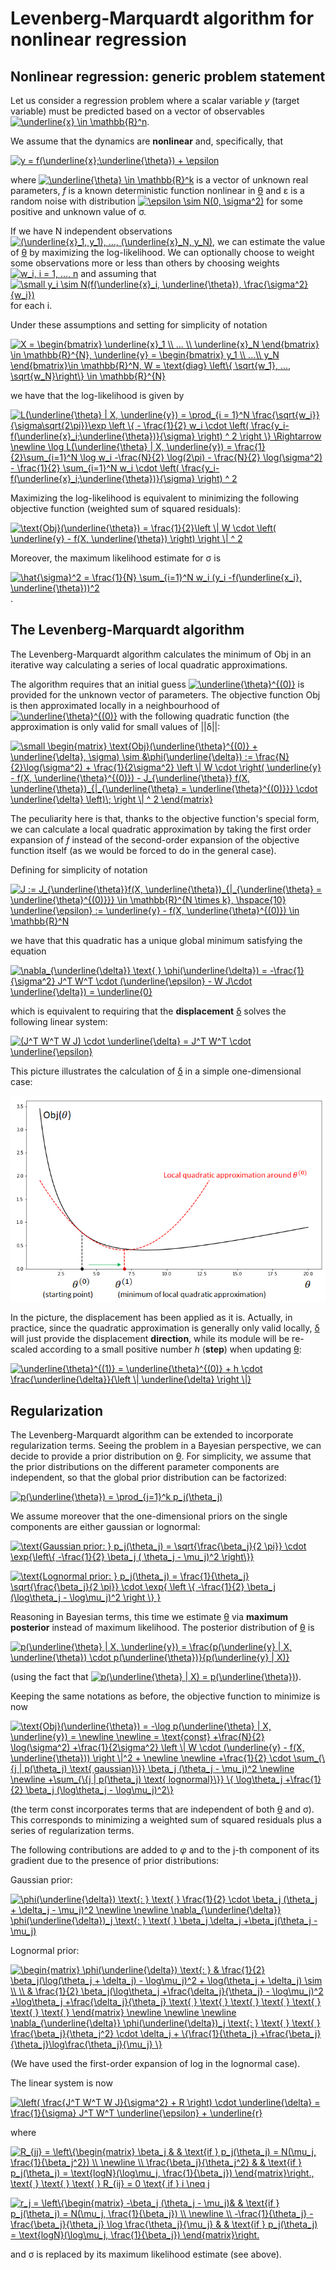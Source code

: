 # Levenberg-Marquardt algorithm for nonlinear regression

## Nonlinear regression: generic problem statement
Let us consider a regression problem where a scalar variable _y_ (target variable) must be predicted based on a vector of observables <a href="https://www.codecogs.com/eqnedit.php?latex=\underline{x}&space;\in&space;\mathbb{R}^n" target="_blank"><img src="https://latex.codecogs.com/gif.latex?\underline{x}&space;\in&space;\mathbb{R}^n" title="\underline{x} \in \mathbb{R}^n"/></a>.

We assume that the dynamics are **nonlinear** and, specifically, that

<a href="https://www.codecogs.com/eqnedit.php?latex=y&space;=&space;f(\underline{x};\underline{\theta})&space;&plus;&space;\epsilon" target="_blank"><img src="https://latex.codecogs.com/gif.latex?y&space;=&space;f(\underline{x};\underline{\theta})&space;&plus;&space;\epsilon" title="y = f(\underline{x};\underline{\theta}) + \epsilon" /></a>

where <a href="https://www.codecogs.com/eqnedit.php?latex=\underline{\theta}&space;\in&space;\mathbb{R}^k" target="_blank"><img src="https://latex.codecogs.com/gif.latex?\underline{\theta}&space;\in&space;\mathbb{R}^k" title="\underline{\theta} \in \mathbb{R}^k" /></a>  is a vector of unknown real parameters, _f_ is a known deterministic function nonlinear in <ins>&theta;</ins> and &epsilon; is a random noise with distribution <a href="https://www.codecogs.com/eqnedit.php?latex=\epsilon&space;\sim&space;N(0,&space;\sigma^2)" target="_blank"><img src="https://latex.codecogs.com/gif.latex?\epsilon&space;\sim&space;N(0,&space;\sigma^2)" title="\epsilon \sim N(0, \sigma^2)" /></a> for some positive and unknown value of &sigma;.

If we have N independent observations <a href="https://www.codecogs.com/eqnedit.php?latex=(\underline{x}_1,&space;y_1),&space;...,&space;(\underline{x}_N,&space;y_N)" target="_blank"><img src="https://latex.codecogs.com/gif.latex?(\underline{x}_1,&space;y_1),&space;...,&space;(\underline{x}_N,&space;y_N)" title="(\underline{x}_1, y_1), ..., (\underline{x}_N, y_N)" /></a>, we can estimate the value of <ins>&theta;</ins> by maximizing the log-likelihood. We can optionally choose to weight some observations more or less than others by choosing weights <a href="https://www.codecogs.com/eqnedit.php?latex=\dpi{100}&space;w_i,&space;i&space;=&space;1,&space;...,&space;n" target="_blank"><img src="https://latex.codecogs.com/svg.latex?\dpi{100}&space;w_i,&space;i&space;=&space;1,&space;...,&space;n" title="w_i, i = 1, ..., n" /></a> and assuming that <a href="https://www.codecogs.com/eqnedit.php?latex=\dpi{100}&space;\small&space;y_i&space;\sim&space;N(f(\underline{x}_i,&space;\underline{\theta}),&space;\frac{\sigma^2}{w_i})" target="_blank"><img src="https://latex.codecogs.com/svg.latex?\dpi{100}&space;\small&space;y_i&space;\sim&space;N(f(\underline{x}_i,&space;\underline{\theta}),&space;\frac{\sigma^2}{w_i})" title="\small y_i \sim N(f(\underline{x}_i, \underline{\theta}), \frac{\sigma^2}{w_i})" /></a> for each i.  

Under these assumptions and setting for simplicity of notation

<a href="https://www.codecogs.com/eqnedit.php?latex=X&space;=&space;\begin{bmatrix}&space;\underline{x}_1&space;\\&space;...&space;\\&space;\underline{x}_N&space;\end{bmatrix}&space;\in&space;\mathbb{R}^{N},&space;\underline{y}&space;=&space;\begin{bmatrix}&space;y_1&space;\\&space;...\\&space;y_N&space;\end{bmatrix}\in&space;\mathbb{R}^N,&space;W&space;=&space;\text{diag}&space;\left\{&space;\sqrt{w_1},&space;...,&space;\sqrt{w_N}\right\}&space;\in&space;\mathbb{R}^{N}" target="_blank"><img src="https://latex.codecogs.com/gif.latex?X&space;=&space;\begin{bmatrix}&space;\underline{x}_1&space;\\&space;...&space;\\&space;\underline{x}_N&space;\end{bmatrix}&space;\in&space;\mathbb{R}^{N},&space;\underline{y}&space;=&space;\begin{bmatrix}&space;y_1&space;\\&space;...\\&space;y_N&space;\end{bmatrix}\in&space;\mathbb{R}^N,&space;W&space;=&space;\text{diag}&space;\left\{&space;\sqrt{w_1},&space;...,&space;\sqrt{w_N}\right\}&space;\in&space;\mathbb{R}^{N}" title="X = \begin{bmatrix} \underline{x}_1 \\ ... \\ \underline{x}_N \end{bmatrix} \in \mathbb{R}^{N}, \underline{y} = \begin{bmatrix} y_1 \\ ...\\ y_N \end{bmatrix}\in \mathbb{R}^N, W = \text{diag} \left\{ \sqrt{w_1}, ..., \sqrt{w_N}\right\} \in \mathbb{R}^{N}" /></a>

we have that the log-likelihood is given by

<a href="https://www.codecogs.com/eqnedit.php?latex=L(\underline{\theta}&space;|&space;X,&space;\underline{y})&space;=&space;\prod_{i&space;=&space;1}^N&space;\frac{\sqrt{w_i}}{\sigma\sqrt{2\pi}}\exp&space;\left&space;\{&space;-&space;\frac{1}{2}&space;w_i&space;\cdot&space;\left(&space;\frac{y_i-f(\underline{x}_i;\underline{\theta})}{\sigma}&space;\right)&space;^&space;2&space;\right&space;\}&space;\Rightarrow&space;\newline&space;\log&space;L(\underline{\theta}&space;|&space;X,&space;\underline{y})&space;=&space;\frac{1}{2}\sum_{i=1}^N&space;\log&space;w_i&space;-\frac{N}{2}&space;\log(2\pi)&space;-&space;\frac{N}{2}&space;\log(\sigma^2)&space;-&space;\frac{1}{2}&space;\sum_{i=1}^N&space;w_i&space;\cdot&space;\left(&space;\frac{y_i-f(\underline{x}_i;\underline{\theta})}{\sigma}&space;\right)&space;^&space;2" target="_blank"><img src="https://latex.codecogs.com/svg.latex?L(\underline{\theta}&space;|&space;X,&space;\underline{y})&space;=&space;\prod_{i&space;=&space;1}^N&space;\frac{\sqrt{w_i}}{\sigma\sqrt{2\pi}}\exp&space;\left&space;\{&space;-&space;\frac{1}{2}&space;w_i&space;\cdot&space;\left(&space;\frac{y_i-f(\underline{x}_i;\underline{\theta})}{\sigma}&space;\right)&space;^&space;2&space;\right&space;\}&space;\Rightarrow&space;\newline&space;\log&space;L(\underline{\theta}&space;|&space;X,&space;\underline{y})&space;=&space;\frac{1}{2}\sum_{i=1}^N&space;\log&space;w_i&space;-\frac{N}{2}&space;\log(2\pi)&space;-&space;\frac{N}{2}&space;\log(\sigma^2)&space;-&space;\frac{1}{2}&space;\sum_{i=1}^N&space;w_i&space;\cdot&space;\left(&space;\frac{y_i-f(\underline{x}_i;\underline{\theta})}{\sigma}&space;\right)&space;^&space;2" title="L(\underline{\theta} | X, \underline{y}) = \prod_{i = 1}^N \frac{\sqrt{w_i}}{\sigma\sqrt{2\pi}}\exp \left \{ - \frac{1}{2} w_i \cdot \left( \frac{y_i-f(\underline{x}_i;\underline{\theta})}{\sigma} \right) ^ 2 \right \} \Rightarrow \newline \log L(\underline{\theta} | X, \underline{y}) = \frac{1}{2}\sum_{i=1}^N \log w_i -\frac{N}{2} \log(2\pi) - \frac{N}{2} \log(\sigma^2) - \frac{1}{2} \sum_{i=1}^N w_i \cdot \left( \frac{y_i-f(\underline{x}_i;\underline{\theta})}{\sigma} \right) ^ 2" /></a>

Maximizing the log-likelihood is equivalent to minimizing the following objective function (weighted sum of squared residuals):

<a href="https://www.codecogs.com/eqnedit.php?latex=\text{Obj}(\underline{\theta})&space;=&space;\frac{1}{2}\left&space;\|&space;W&space;\cdot&space;\left(&space;\underline{y}&space;-&space;f(X,&space;\underline{\theta})&space;\right)&space;\right&space;\|&space;^&space;2" target="_blank"><img src="https://latex.codecogs.com/svg.latex?\text{Obj}(\underline{\theta})&space;=&space;\frac{1}{2}\left&space;\|&space;W&space;\cdot&space;\left(&space;\underline{y}&space;-&space;f(X,&space;\underline{\theta})&space;\right)&space;\right&space;\|&space;^&space;2" title="\text{Obj}(\underline{\theta}) = \frac{1}{2}\left \| W \cdot \left( \underline{y} - f(X, \underline{\theta}) \right) \right \| ^ 2" /></a>

Moreover, the maximum likelihood estimate for &sigma; is

<a href="https://www.codecogs.com/eqnedit.php?latex=\hat{\sigma}^2&space;=&space;\frac{1}{N}&space;\sum_{i=1}^N&space;w_i&space;(y_i&space;-f(\underline{x_i},&space;\underline{\theta}))^2" target="_blank"><img src="https://latex.codecogs.com/svg.latex?\hat{\sigma}^2&space;=&space;\frac{1}{N}&space;\sum_{i=1}^N&space;w_i&space;(y_i&space;-f(\underline{x_i},&space;\underline{\theta}))^2" title="\hat{\sigma}^2 = \frac{1}{N} \sum_{i=1}^N w_i (y_i -f(\underline{x_i}, \underline{\theta}))^2" /></a>.

## The Levenberg-Marquardt algorithm

The Levenberg-Marquardt algorithm calculates the minimum of Obj in an iterative way calculating a series of local quadratic approximations.

The algorithm requires that an initial guess <a href="https://www.codecogs.com/eqnedit.php?latex=\underline{\theta}^{(0)}" target="_blank"><img src="https://latex.codecogs.com/svg.latex?\underline{\theta}^{(0)}" title="\underline{\theta}^{(0)}" /></a> is provided for the unknown vector of parameters. The objective function Obj is then approximated locally in a neighbourhood of <a href="https://www.codecogs.com/eqnedit.php?latex=\underline{\theta}^{(0)}" target="_blank"><img src="https://latex.codecogs.com/svg.latex?\underline{\theta}^{(0)}" title="\underline{\theta}^{(0)}" /></a> with the following quadratic function (the approximation is only valid for small values of ||&delta;||:

<a href="https://www.codecogs.com/eqnedit.php?latex=\small&space;\begin{matrix}&space;\text{Obj}(\underline{\theta}^{(0)}&space;&plus;&space;\underline{\delta},&space;\sigma)&space;\sim&space;&\phi(\underline{\delta})&space;:=&space;\frac{N}{2}\log(\sigma^2)&space;&plus;&space;\frac{1}{2\sigma^2}&space;\left&space;\|&space;W&space;\cdot&space;\right(&space;\underline{y}&space;-&space;f(X,&space;\underline{\theta}^{(0)})&space;-&space;J_{\underline{\theta}}&space;f(X,&space;\underline{\theta})_{|_{\underline{\theta}&space;=&space;\underline{\theta}^{(0)}}}&space;\cdot&space;\underline{\delta}&space;\left)\;&space;\right&space;\|&space;^&space;2&space;\end{matrix}" target="_blank"><img src="https://latex.codecogs.com/svg.latex?\small&space;\begin{matrix}&space;\text{Obj}(\underline{\theta}^{(0)}&space;&plus;&space;\underline{\delta},&space;\sigma)&space;\sim&space;&\phi(\underline{\delta})&space;:=&space;\frac{N}{2}\log(\sigma^2)&space;&plus;&space;\frac{1}{2\sigma^2}&space;\left&space;\|&space;W&space;\cdot&space;\right(&space;\underline{y}&space;-&space;f(X,&space;\underline{\theta}^{(0)})&space;-&space;J_{\underline{\theta}}&space;f(X,&space;\underline{\theta})_{|_{\underline{\theta}&space;=&space;\underline{\theta}^{(0)}}}&space;\cdot&space;\underline{\delta}&space;\left)\;&space;\right&space;\|&space;^&space;2&space;\end{matrix}" title="\small \begin{matrix} \text{Obj}(\underline{\theta}^{(0)} + \underline{\delta}, \sigma) \sim &\phi(\underline{\delta}) := \frac{N}{2}\log(\sigma^2) + \frac{1}{2\sigma^2} \left \| W \cdot \right( \underline{y} - f(X, \underline{\theta}^{(0)}) - J_{\underline{\theta}} f(X, \underline{\theta})_{|_{\underline{\theta} = \underline{\theta}^{(0)}}} \cdot \underline{\delta} \left)\; \right \| ^ 2 \end{matrix}" /></a>

The peculiarity here is that, thanks to the objective function's special form, we can calculate a local quadratic approximation by taking the first order expansion of _f_ instead of the second-order expansion of the objective function itself (as we would be forced to do in the general case).

Defining for simplicity of notation

<a href="https://www.codecogs.com/eqnedit.php?latex=J&space;:=&space;J_{\underline{\theta}}f(X,&space;\underline{\theta})_{|_{\underline{\theta}&space;=&space;\underline{\theta}^{(0)}}}&space;\in&space;\mathbb{R}^{N&space;\times&space;k},&space;\hspace{10}&space;\underline{\epsilon}&space;:=&space;\underline{y}&space;-&space;f(X,&space;\underline{\theta}^{(0)})&space;\in&space;\mathbb{R}^N" target="_blank"><img src="https://latex.codecogs.com/svg.latex?J&space;:=&space;J_{\underline{\theta}}f(X,&space;\underline{\theta})_{|_{\underline{\theta}&space;=&space;\underline{\theta}^{(0)}}}&space;\in&space;\mathbb{R}^{N&space;\times&space;k},&space;\hspace{10}&space;\underline{\epsilon}&space;:=&space;\underline{y}&space;-&space;f(X,&space;\underline{\theta}^{(0)})&space;\in&space;\mathbb{R}^N" title="J := J_{\underline{\theta}}f(X, \underline{\theta})_{|_{\underline{\theta} = \underline{\theta}^{(0)}}} \in \mathbb{R}^{N \times k}, \hspace{10} \underline{\epsilon} := \underline{y} - f(X, \underline{\theta}^{(0)}) \in \mathbb{R}^N" /></a>

we have that this quadratic has a unique global minimum satisfying the equation

<a href="https://www.codecogs.com/eqnedit.php?latex=\nabla_{\underline{\delta}}&space;\text{&space;}&space;\phi(\underline{\delta})&space;=&space;-\frac{1}{\sigma^2}&space;J^T&space;W^T&space;\cdot&space;(\underline{\epsilon}&space;-&space;W&space;J\cdot&space;\underline{\delta})&space;=&space;\underline{0}" target="_blank"><img src="https://latex.codecogs.com/svg.latex?\nabla_{\underline{\delta}}&space;\text{&space;}&space;\phi(\underline{\delta})&space;=&space;-\frac{1}{\sigma^2}&space;J^T&space;W^T&space;\cdot&space;(\underline{\epsilon}&space;-&space;W&space;J\cdot&space;\underline{\delta})&space;=&space;\underline{0}" title="\nabla_{\underline{\delta}} \text{ } \phi(\underline{\delta}) = -\frac{1}{\sigma^2} J^T W^T \cdot (\underline{\epsilon} - W J\cdot \underline{\delta}) = \underline{0}" /></a>

which is equivalent to requiring that the **displacement** <ins>&delta;</ins> solves the following linear system:

<a href="https://www.codecogs.com/eqnedit.php?latex=(J^T&space;W^T&space;W&space;J)&space;\cdot&space;\underline{\delta}&space;=&space;J^T&space;W^T&space;\cdot&space;\underline{\epsilon}" target="_blank"><img src="https://latex.codecogs.com/svg.latex?(J^T&space;W^T&space;W&space;J)&space;\cdot&space;\underline{\delta}&space;=&space;J^T&space;W^T&space;\cdot&space;\underline{\epsilon}" title="(J^T W^T W J) \cdot \underline{\delta} = J^T W^T \cdot \underline{\epsilon}" /></a>

This picture illustrates the calculation of <ins>&delta;</ins> in a simple one-dimensional case:

![alt-text](https://github.com/flowel1/nonlinear-regression/blob/master/pictures/quadratic-approx.png)

In the picture, the displacement has been applied as it is. Actually, in practice, since the quadratic approximation is generally only valid locally, <ins>&delta;</ins> will just provide the displacement **direction**, while its module will be re-scaled according to a small positive number _h_ (**step**) when updating <ins>&theta;</ins>:

<a href="https://www.codecogs.com/eqnedit.php?latex=\underline{\theta}^{(1)}&space;=&space;\underline{\theta}^{(0)}&space;&plus;&space;h&space;\cdot&space;\frac{\underline{\delta}}{\left&space;\|&space;\underline{\delta}&space;\right&space;\|}" target="_blank"><img src="https://latex.codecogs.com/svg.latex?\underline{\theta}^{(1)}&space;=&space;\underline{\theta}^{(0)}&space;&plus;&space;h&space;\cdot&space;\frac{\underline{\delta}}{\left&space;\|&space;\underline{\delta}&space;\right&space;\|}" title="\underline{\theta}^{(1)} = \underline{\theta}^{(0)} + h \cdot \frac{\underline{\delta}}{\left \| \underline{\delta} \right \|}" /></a>


## Regularization

The Levenberg-Marquardt algorithm can be extended to incorporate regularization terms. Seeing the problem in a Bayesian perspective, we can decide to provide a prior distribution on <ins>&theta;</ins>. For simplicity, we assume that the prior distributions on the different parameter components are independent, so that the global prior distribution can be factorized:

<a href="https://www.codecogs.com/eqnedit.php?latex=p(\underline{\theta})&space;=&space;\prod_{j=1}^k&space;p_j(\theta_j)" target="_blank"><img src="https://latex.codecogs.com/svg.latex?p(\underline{\theta})&space;=&space;\prod_{j=1}^k&space;p_j(\theta_j)" title="p(\underline{\theta}) = \prod_{j=1}^k p_j(\theta_j)" /></a>

We assume moreover that the one-dimensional priors on the single components are either gaussian or lognormal:

<a href="https://www.codecogs.com/eqnedit.php?latex=\text{Gaussian&space;prior:&space;}&space;p_j(\theta_j)&space;=&space;\sqrt{\frac{\beta_j}{2&space;\pi}}&space;\cdot&space;\exp{\left\{&space;-\frac{1}{2}&space;\beta_j&space;(&space;\theta_j&space;-&space;\mu_j)^2&space;\right\}}" target="_blank"><img src="https://latex.codecogs.com/svg.latex?\text{Gaussian&space;prior:&space;}&space;p_j(\theta_j)&space;=&space;\sqrt{\frac{\beta_j}{2&space;\pi}}&space;\cdot&space;\exp{\left\{&space;-\frac{1}{2}&space;\beta_j&space;(&space;\theta_j&space;-&space;\mu_j)^2&space;\right\}}" title="\text{Gaussian prior: } p_j(\theta_j) = \sqrt{\frac{\beta_j}{2 \pi}} \cdot \exp{\left\{ -\frac{1}{2} \beta_j ( \theta_j - \mu_j)^2 \right\}}" /></a>

<a href="https://www.codecogs.com/eqnedit.php?latex=\text{Lognormal&space;prior:&space;}&space;p_j(\theta_j)&space;=&space;\frac{1}{\theta_j}&space;\sqrt{\frac{\beta_j}{2&space;\pi}}&space;\cdot&space;\exp{&space;\left&space;\{&space;-\frac{1}{2}&space;\beta_j&space;(\log\theta_j&space;-&space;\log\mu_j)^2&space;\right&space;\}&space;}" target="_blank"><img src="https://latex.codecogs.com/svg.latex?\text{Lognormal&space;prior:&space;}&space;p_j(\theta_j)&space;=&space;\frac{1}{\theta_j}&space;\sqrt{\frac{\beta_j}{2&space;\pi}}&space;\cdot&space;\exp{&space;\left&space;\{&space;-\frac{1}{2}&space;\beta_j&space;(\log\theta_j&space;-&space;\log\mu_j)^2&space;\right&space;\}&space;}" title="\text{Lognormal prior: } p_j(\theta_j) = \frac{1}{\theta_j} \sqrt{\frac{\beta_j}{2 \pi}} \cdot \exp{ \left \{ -\frac{1}{2} \beta_j (\log\theta_j - \log\mu_j)^2 \right \} }" /></a>

Reasoning in Bayesian terms, this time we estimate <ins>&theta;</ins> via **maximum posterior** instead of maximum likelihood. The posterior distribution of <ins>&theta;</ins> is

<a href="https://www.codecogs.com/eqnedit.php?latex=p(\underline{\theta}&space;|&space;X,&space;\underline{y})&space;=&space;\frac{p(\underline{y}&space;|&space;X,&space;\underline{\theta})&space;\cdot&space;p(\underline{\theta})}{p(\underline{y}&space;|&space;X)}" target="_blank"><img src="https://latex.codecogs.com/svg.latex?p(\underline{\theta}&space;|&space;X,&space;\underline{y})&space;=&space;\frac{p(\underline{y}&space;|&space;X,&space;\underline{\theta})&space;\cdot&space;p(\underline{\theta})}{p(\underline{y}&space;|&space;X)}" title="p(\underline{\theta} | X, \underline{y}) = \frac{p(\underline{y} | X, \underline{\theta}) \cdot p(\underline{\theta})}{p(\underline{y} | X)}" /></a>

(using the fact that <a href="https://www.codecogs.com/eqnedit.php?latex=p(\underline{\theta}&space;|&space;X)&space;=&space;p(\underline{\theta})" target="_blank"><img src="https://latex.codecogs.com/svg.latex?p(\underline{\theta}&space;|&space;X)&space;=&space;p(\underline{\theta})" title="p(\underline{\theta} | X) = p(\underline{\theta})" /></a>).

Keeping the same notations as before, the objective function to minimize is now

<a href="https://www.codecogs.com/eqnedit.php?latex=\text{Obj}(\underline{\theta})&space;=&space;-\log&space;p(\underline{\theta}&space;|&space;X,&space;\underline{y})&space;=&space;\newline&space;\newline&space;=&space;\text{const}&space;&plus;\frac{N}{2}&space;\log(\sigma^2)&space;&plus;\frac{1}{2\sigma^2}&space;\left&space;\|&space;W&space;\cdot&space;(\underline{y}&space;-&space;f(X,&space;\underline{\theta}))&space;\right&space;\|^2&space;&plus;&space;\newline&space;\newline&space;&plus;\frac{1}{2}&space;\cdot&space;\sum_{\{j&space;|&space;p(\theta_j)&space;\text{&space;gaussian}\}}&space;\beta_j&space;(\theta_j&space;-&space;\mu_j)^2&space;\newline&space;\newline&space;&plus;\sum_{\{j&space;|&space;p(\theta_j)&space;\text{&space;lognormal}\}}&space;\{&space;\log\theta_j&space;&plus;\frac{1}{2}&space;\beta_j&space;(\log\theta_j&space;-&space;\log\mu_j)^2\}" target="_blank"><img src="https://latex.codecogs.com/svg.latex?\text{Obj}(\underline{\theta})&space;=&space;-\log&space;p(\underline{\theta}&space;|&space;X,&space;\underline{y})&space;=&space;\newline&space;\newline&space;=&space;\text{const}&space;&plus;\frac{N}{2}&space;\log(\sigma^2)&space;&plus;\frac{1}{2\sigma^2}&space;\left&space;\|&space;W&space;\cdot&space;(\underline{y}&space;-&space;f(X,&space;\underline{\theta}))&space;\right&space;\|^2&space;&plus;&space;\newline&space;\newline&space;&plus;\frac{1}{2}&space;\cdot&space;\sum_{\{j&space;|&space;p(\theta_j)&space;\text{&space;gaussian}\}}&space;\beta_j&space;(\theta_j&space;-&space;\mu_j)^2&space;\newline&space;\newline&space;&plus;\sum_{\{j&space;|&space;p(\theta_j)&space;\text{&space;lognormal}\}}&space;\{&space;\log\theta_j&space;&plus;\frac{1}{2}&space;\beta_j&space;(\log\theta_j&space;-&space;\log\mu_j)^2\}" title="\text{Obj}(\underline{\theta}) = -\log p(\underline{\theta} | X, \underline{y}) = \newline \newline = \text{const} +\frac{N}{2} \log(\sigma^2) +\frac{1}{2\sigma^2} \left \| W \cdot (\underline{y} - f(X, \underline{\theta})) \right \|^2 + \newline \newline +\frac{1}{2} \cdot \sum_{\{j | p(\theta_j) \text{ gaussian}\}} \beta_j (\theta_j - \mu_j)^2 \newline \newline +\sum_{\{j | p(\theta_j) \text{ lognormal}\}} \{ \log\theta_j +\frac{1}{2} \beta_j (\log\theta_j - \log\mu_j)^2\}" /></a>

(the term const incorporates terms that are independent of both <ins>&theta;</ins> and &sigma;). This corresponds to minimizing a weighted sum of squared residuals plus a series of regularization terms.

The following contributions are added to _&phi;_ and to the j-th component of its gradient due to the presence of prior distributions:

Gaussian prior:

<a href="https://www.codecogs.com/eqnedit.php?latex=\phi(\underline{\delta})&space;\text{:&space;}&space;\text{&space;}&space;\frac{1}{2}&space;\cdot&space;\beta_j&space;(\theta_j&space;&plus;&space;\delta_j&space;-&space;\mu_j)^2&space;\newline&space;\newline&space;\nabla_{\underline{\delta}}&space;\phi(\underline{\delta})_j&space;\text{:&space;}&space;\text{&space;}&space;\beta_j&space;\delta_j&space;&plus;\beta_j(\theta_j&space;-&space;\mu_j)" target="_blank"><img src="https://latex.codecogs.com/svg.latex?\phi(\underline{\delta})&space;\text{:&space;}&space;\text{&space;}&space;\frac{1}{2}&space;\cdot&space;\beta_j&space;(\theta_j&space;&plus;&space;\delta_j&space;-&space;\mu_j)^2&space;\newline&space;\newline&space;\nabla_{\underline{\delta}}&space;\phi(\underline{\delta})_j&space;\text{:&space;}&space;\text{&space;}&space;\beta_j&space;\delta_j&space;&plus;\beta_j(\theta_j&space;-&space;\mu_j)" title="\phi(\underline{\delta}) \text{: } \text{ } \frac{1}{2} \cdot \beta_j (\theta_j + \delta_j - \mu_j)^2 \newline \newline \nabla_{\underline{\delta}} \phi(\underline{\delta})_j \text{: } \text{ } \beta_j \delta_j +\beta_j(\theta_j - \mu_j)" /></a>

Lognormal prior:

<a href="https://www.codecogs.com/eqnedit.php?latex=\dpi{100}&space;\begin{matrix}&space;\phi(\underline{\delta})&space;\text{:&space;}&space;&&space;\frac{1}{2}&space;\beta_j(\log(\theta_j&space;&plus;&space;\delta_j)&space;-&space;\log\mu_j)^2&space;&plus;&space;\log(\theta_j&space;&plus;&space;\delta_j)&space;\sim&space;\\&space;\\&space;&&space;\frac{1}{2}&space;\beta_j(\log\theta_j&space;&plus;\frac{\delta_j}{\theta_j}&space;-&space;\log\mu_j)^2&space;&plus;\log\theta_j&space;&plus;\frac{\delta_j}{\theta_j}&space;\text{&space;}&space;\text{&space;}&space;\text{&space;}&space;\text{&space;}&space;\text{&space;}&space;\text{&space;}&space;\text{&space;}&space;\end{matrix}&space;\newline&space;\newline&space;\newline&space;\nabla_{\underline{\delta}}&space;\phi(\underline{\delta})_j&space;\text{:&space;}&space;\text{&space;}&space;\text{&space;}&space;\frac{\beta_j}{\theta_j^2}&space;\cdot&space;\delta_j&space;&plus;&space;\{\frac{1}{\theta_j}&space;&plus;\frac{\beta_j}{\theta_j}\log\frac{\theta_j}{\mu_j}&space;\}" target="_blank"><img src="https://latex.codecogs.com/svg.latex?\dpi{100}&space;\begin{matrix}&space;\phi(\underline{\delta})&space;\text{:&space;}&space;&&space;\frac{1}{2}&space;\beta_j(\log(\theta_j&space;&plus;&space;\delta_j)&space;-&space;\log\mu_j)^2&space;&plus;&space;\log(\theta_j&space;&plus;&space;\delta_j)&space;\sim&space;\\&space;\\&space;&&space;\frac{1}{2}&space;\beta_j(\log\theta_j&space;&plus;\frac{\delta_j}{\theta_j}&space;-&space;\log\mu_j)^2&space;&plus;\log\theta_j&space;&plus;\frac{\delta_j}{\theta_j}&space;\text{&space;}&space;\text{&space;}&space;\text{&space;}&space;\text{&space;}&space;\text{&space;}&space;\text{&space;}&space;\text{&space;}&space;\end{matrix}&space;\newline&space;\newline&space;\newline&space;\nabla_{\underline{\delta}}&space;\phi(\underline{\delta})_j&space;\text{:&space;}&space;\text{&space;}&space;\text{&space;}&space;\frac{\beta_j}{\theta_j^2}&space;\cdot&space;\delta_j&space;&plus;&space;\{\frac{1}{\theta_j}&space;&plus;\frac{\beta_j}{\theta_j}\log\frac{\theta_j}{\mu_j}&space;\}" title="\begin{matrix} \phi(\underline{\delta}) \text{: } & \frac{1}{2} \beta_j(\log(\theta_j + \delta_j) - \log\mu_j)^2 + \log(\theta_j + \delta_j) \sim \\ \\ & \frac{1}{2} \beta_j(\log\theta_j +\frac{\delta_j}{\theta_j} - \log\mu_j)^2 +\log\theta_j +\frac{\delta_j}{\theta_j} \text{ } \text{ } \text{ } \text{ } \text{ } \text{ } \text{ } \end{matrix} \newline \newline \newline \nabla_{\underline{\delta}} \phi(\underline{\delta})_j \text{: } \text{ } \text{ } \frac{\beta_j}{\theta_j^2} \cdot \delta_j + \{\frac{1}{\theta_j} +\frac{\beta_j}{\theta_j}\log\frac{\theta_j}{\mu_j} \}" /></a>

(We have used the first-order expansion of log in the lognormal case).

The linear system is now

<a href="https://www.codecogs.com/eqnedit.php?latex=\left(&space;\frac{J^T&space;W^T&space;W&space;J}{\sigma^2}&space;&plus;&space;R&space;\right)&space;\cdot&space;\underline{\delta}&space;=&space;\frac{1}{\sigma}&space;J^T&space;W^T&space;\underline{\epsilon}&space;&plus;&space;\underline{r}" target="_blank"><img src="https://latex.codecogs.com/svg.latex?\left(&space;\frac{J^T&space;W^T&space;W&space;J}{\sigma^2}&space;&plus;&space;R&space;\right)&space;\cdot&space;\underline{\delta}&space;=&space;\frac{1}{\sigma}&space;J^T&space;W^T&space;\underline{\epsilon}&space;&plus;&space;\underline{r}" title="\left( \frac{J^T W^T W J}{\sigma^2} + R \right) \cdot \underline{\delta} = \frac{1}{\sigma} J^T W^T \underline{\epsilon} + \underline{r}" /></a>

where

<a href="https://www.codecogs.com/eqnedit.php?latex=R_{jj}&space;=&space;\left\{\begin{matrix}&space;\beta_j&space;&&space;&&space;\text{if&space;}&space;p_j(\theta_j)&space;=&space;N(\mu_j,&space;\frac{1}{\beta_j^2})&space;\\&space;\newline&space;\\&space;\frac{\beta_j}{\theta_j^2}&space;&&space;&&space;\text{if&space;}&space;p_j(\theta_j)&space;=&space;\text{logN}(\log\mu_j,&space;\frac{1}{\beta_j})&space;\end{matrix}\right.,&space;\text{&space;}&space;\text{&space;}&space;\text{&space;}&space;R_{ij}&space;=&space;0&space;\text{&space;if&space;}&space;i&space;\neq&space;j" target="_blank"><img src="https://latex.codecogs.com/svg.latex?R_{jj}&space;=&space;\left\{\begin{matrix}&space;\beta_j&space;&&space;&&space;\text{if&space;}&space;p_j(\theta_j)&space;=&space;N(\mu_j,&space;\frac{1}{\beta_j^2})&space;\\&space;\newline&space;\\&space;\frac{\beta_j}{\theta_j^2}&space;&&space;&&space;\text{if&space;}&space;p_j(\theta_j)&space;=&space;\text{logN}(\log\mu_j,&space;\frac{1}{\beta_j})&space;\end{matrix}\right.,&space;\text{&space;}&space;\text{&space;}&space;\text{&space;}&space;R_{ij}&space;=&space;0&space;\text{&space;if&space;}&space;i&space;\neq&space;j" title="R_{jj} = \left\{\begin{matrix} \beta_j & & \text{if } p_j(\theta_j) = N(\mu_j, \frac{1}{\beta_j^2}) \\ \newline \\ \frac{\beta_j}{\theta_j^2} & & \text{if } p_j(\theta_j) = \text{logN}(\log\mu_j, \frac{1}{\beta_j}) \end{matrix}\right., \text{ } \text{ } \text{ } R_{ij} = 0 \text{ if } i \neq j" /></a>

<a href="https://www.codecogs.com/eqnedit.php?latex=r_j&space;=&space;\left\{\begin{matrix}&space;-\beta_j&space;(\theta_j&space;-&space;\mu_j)&&space;&&space;\text{if&space;}&space;p_j(\theta_j)&space;=&space;N(\mu_j,&space;\frac{1}{\beta_j})&space;\\&space;\newline&space;\\&space;-\frac{1}{\theta_j}&space;-&space;\frac{\beta_j}{\theta_j}&space;\log&space;\frac{\theta_j}{\mu_j}&space;&&space;&&space;\text{if&space;}&space;p_j(\theta_j)&space;=&space;\text{logN}(\log\mu_j,&space;\frac{1}{\beta_j})&space;\end{matrix}\right." target="_blank"><img src="https://latex.codecogs.com/svg.latex?r_j&space;=&space;\left\{\begin{matrix}&space;-\beta_j&space;(\theta_j&space;-&space;\mu_j)&&space;&&space;\text{if&space;}&space;p_j(\theta_j)&space;=&space;N(\mu_j,&space;\frac{1}{\beta_j})&space;\\&space;\newline&space;\\&space;-\frac{1}{\theta_j}&space;-&space;\frac{\beta_j}{\theta_j}&space;\log&space;\frac{\theta_j}{\mu_j}&space;&&space;&&space;\text{if&space;}&space;p_j(\theta_j)&space;=&space;\text{logN}(\log\mu_j,&space;\frac{1}{\beta_j})&space;\end{matrix}\right." title="r_j = \left\{\begin{matrix} -\beta_j (\theta_j - \mu_j)& & \text{if } p_j(\theta_j) = N(\mu_j, \frac{1}{\beta_j}) \\ \newline \\ -\frac{1}{\theta_j} - \frac{\beta_j}{\theta_j} \log \frac{\theta_j}{\mu_j} & & \text{if } p_j(\theta_j) = \text{logN}(\log\mu_j, \frac{1}{\beta_j}) \end{matrix}\right." /></a>

and &sigma; is replaced by its maximum likelihood estimate (see above).
